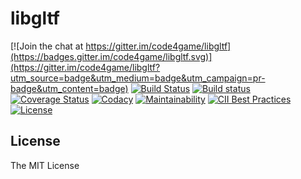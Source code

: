 # libgltf

[![Join the chat at https://gitter.im/code4game/libgltf](https://badges.gitter.im/code4game/libgltf.svg)](https://gitter.im/code4game/libgltf?utm_source=badge&utm_medium=badge&utm_campaign=pr-badge&utm_content=badge)
[![Build Status](https://travis-ci.org/code4game/libgltf.svg?branch=master)](https://travis-ci.org/code4game/libgltf)
[![Build status](https://ci.appveyor.com/api/projects/status/jkx8aoyafsn9ce4t?svg=true)](https://ci.appveyor.com/project/code4game/libgltf)
[![Coverage Status](https://coveralls.io/repos/github/code4game/libgltf/badge.svg?branch=master)](https://coveralls.io/github/code4game/libgltf?branch=master)
[![Codacy](https://api.codacy.com/project/badge/Grade/fa7ee9a5bc9b4befb703298ca721bc9a)](https://www.codacy.com/app/code4game/libgltf?utm_source=github.com&amp;utm_medium=referral&amp;utm_content=code4game/libgltf&amp;utm_campaign=Badge_Grade)
[![Maintainability](https://api.codeclimate.com/v1/badges/ade2ac32103a69ba7b85/maintainability)](https://codeclimate.com/github/code4game/libgltf/maintainability)
[![CII Best Practices](https://bestpractices.coreinfrastructure.org/projects/1434/badge)](https://bestpractices.coreinfrastructure.org/projects/1434)
[![License](https://img.shields.io/badge/license-MIT-blue.svg)](https://github.com/code4game/libgltf/blob/master/LICENSE)

## License

The MIT License
